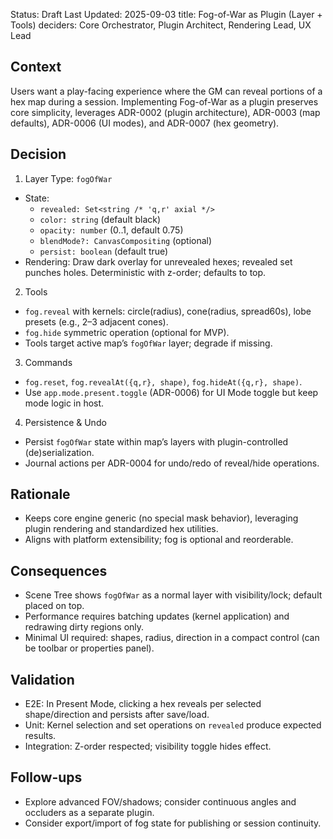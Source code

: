 Status: Draft
Last Updated: 2025-09-03
title: Fog-of-War as Plugin (Layer + Tools)
deciders: Core Orchestrator, Plugin Architect, Rendering Lead, UX Lead

## Context

Users want a play-facing experience where the GM can reveal portions of a hex map during a session. Implementing Fog-of-War as a plugin preserves core simplicity, leverages ADR-0002 (plugin architecture), ADR-0003 (map defaults), ADR-0006 (UI modes), and ADR-0007 (hex geometry).

## Decision

1. Layer Type: `fogOfWar`

- State:
  - `revealed: Set<string /* 'q,r' axial */>`
  - `color: string` (default black)
  - `opacity: number` (0..1, default 0.75)
  - `blendMode?: CanvasCompositing` (optional)
  - `persist: boolean` (default true)
- Rendering: Draw dark overlay for unrevealed hexes; revealed set punches holes. Deterministic with z-order; defaults to top.

2. Tools

- `fog.reveal` with kernels: circle(radius), cone(radius, spread60s), lobe presets (e.g., 2–3 adjacent cones).
- `fog.hide` symmetric operation (optional for MVP).
- Tools target active map’s `fogOfWar` layer; degrade if missing.

3. Commands

- `fog.reset`, `fog.revealAt({q,r}, shape)`, `fog.hideAt({q,r}, shape)`.
- Use `app.mode.present.toggle` (ADR-0006) for UI Mode toggle but keep mode logic in host.

4. Persistence & Undo

- Persist `fogOfWar` state within map’s layers with plugin-controlled (de)serialization.
- Journal actions per ADR-0004 for undo/redo of reveal/hide operations.

## Rationale

- Keeps core engine generic (no special mask behavior), leveraging plugin rendering and standardized hex utilities.
- Aligns with platform extensibility; fog is optional and reorderable.

## Consequences

- Scene Tree shows `fogOfWar` as a normal layer with visibility/lock; default placed on top.
- Performance requires batching updates (kernel application) and redrawing dirty regions only.
- Minimal UI required: shapes, radius, direction in a compact control (can be toolbar or properties panel).

## Validation

- E2E: In Present Mode, clicking a hex reveals per selected shape/direction and persists after save/load.
- Unit: Kernel selection and set operations on `revealed` produce expected results.
- Integration: Z-order respected; visibility toggle hides effect.

## Follow-ups

- Explore advanced FOV/shadows; consider continuous angles and occluders as a separate plugin.
- Consider export/import of fog state for publishing or session continuity.
